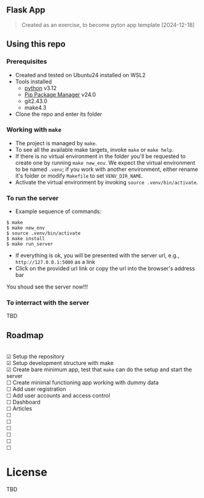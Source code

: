Flask App
---
<!-- 
# Uncommenet this to show the badges line at the top
[![Contributions welcome](https://img.shields.io/badge/contributions-welcome-brightgreen.svg?style=plastic)](CONTRIBUTING.md)
[![License](https://img.shields.io/github/license/mashape/apistatus.svg)](https://opensource.org/licenses/mit)
![completion](https://img.shields.io/badge/completion%20state-75%25-blue.svg?style=plastic) -->

> Created as an exercise, to become pyton app template [2024-12-18]

## Using this repo

### Prerequisites
- Created and tested on Ubuntu24 installed on WSL2
- Tools installed
    - [python](https://python.org) v3.12 
    - [Pip Package Manager](https://pypi.python.org/pypi) v24.0
    - git2.43.0
    - make4.3
- Clone the repo and enter its folder

### Working with `make`
- The project is managed by `make`. 
- To see all the available make targets, invoke `make` or `make help`.
- If there is no virtual environment in the folder you'll be requested to create one by running `make new_env`. We expect the virtual environment to be named `.venv`; if you work with another environment, either rename it's folder or modify `Makefile` to set `VENV_DIR_NAME`. 
- Activate the virtual environment by invoking `source .venv/bin/activate`.

### To run the server

- Example sequence of commands:
```
$ make
$ make new_env
$ source .venv/bin/activate
$ make install
$ make run_server
```
- If everything is ok, you will be presented with the server url, e.g., `http://127.0.0.1:5000` as a link
- Click on the provided url link or copy the url into the browser's address bar

You shoud see the server now!!! 


### To interract with the server
TBD

## Roadmap
<!-- 
Using the following instead of bullets:

<br>&#9744;    # to mark todo item
<br>&#9745;    # to mark completed item
<br>&#9746;    # to mark not working item

Source: https://www.w3schools.com/charsets/ref_utf_symbols.asp
-->
<br>&#9745; Setup the repository
<br>&#9745; Setup development structure with make
<br>&#9745; Create bare minimum app, test that `make` can do the setup and start the server
<br>&#9744; Create minimal functioning app working with dummy data
<br>&#9744; Add user registration
<br>&#9744; Add user accounts and access control
<br>&#9744; Dashboard
<br>&#9744; Articles
<br>&#9744; 
<br>&#9744; 
<br>&#9744; 
<br>&#9744; 
<br>&#9744; 
<br>&#9744; 

# License
TBD